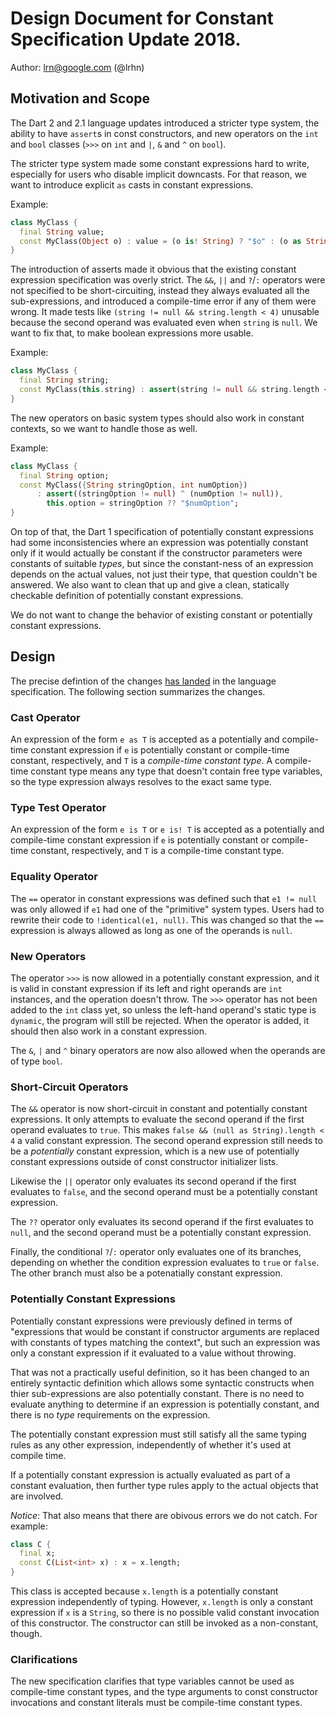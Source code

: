 # Design Document for Constant Specification Update 2018.
Author: lrn@google.com (@lrhn)

## Motivation and Scope

The Dart 2 and 2.1 language updates introduced a stricter type system, 
the ability to have `assert`s in const constructors, 
and new operators on the `int` and `bool` classes 
(`>>>` on `int` and `|`, `&` and `^` on `bool`).

The stricter type system made some constant expressions hard to write, 
especially for users who disable implicit downcasts. 
For that reason, we want to introduce explicit `as` casts in constant expressions.

Example:
```dart
class MyClass {
  final String value;
  const MyClass(Object o) : value = (o is! String) ? "$o" : (o as String);
}
```

The introduction of asserts made it obvious that the existing constant 
expression specification was overly strict. 
The `&&`, `||` and `?`/`:` operators were not specified to be short-circuiting,
instead they always evaluated all the sub-expressions, 
and introduced a compile-time error if any of them were wrong. 
It made tests like `(string != null && string.length < 4)` unusable because
the second operand was evaluated even when `string` is `null`.
We want to fix that, to make boolean expressions more usable.

Example:
```dart
class MyClass {
  final String string;
  const MyClass(this.string) : assert(string != null && string.length < 4);
}
```

The new operators on basic system types should also work in constant
contexts, so we want to handle those as well.

Example:
```dart
class MyClass {
  final String option;
  const MyClass({String stringOption, int numOption})
      : assert((stringOption != null) ^ (numOption != null)),
        this.option = stringOption ?? "$numOption";
}
```
        

On top of that, the Dart 1 specification of potentially constant expressions
had some inconsistencies where an expression was potentially constant only if
it would actually be constant if the constructor parameters were constants
of suitable *types*, but since the constant-ness of an expression depends on
the actual values, not just their type, that question couldn't be answered. 
We also want to clean that up and give a clean, statically checkable
definition of potentially constant expressions.

We do not want to change the behavior of existing constant
or potentially constant expressions.

## Design

The precise defintion of the changes [has landed](https://github.com/dart-lang/sdk/commit/0808d29)
in the language specification. 
The following section summarizes the changes.

### Cast Operator
An expression of the form `e as T` is accepted as a potentially 
and compile-time constant expression 
if `e` is potentially constant or compile-time constant, respectively, 
and `T` is a *compile-time constant type*. 
A compile-time constant type means any type that doesn't contain free
type variables, so the type expression always resolves to the exact
same type.

### Type Test Operator
An expression of the form `e is T` or `e is! T` is accepted as a potentially
and compile-time constant expression
if `e` is potentially constant or compile-time constant, respectively, 
and `T` is a compile-time constant type.

### Equality Operator
The `==` operator in constant expressions was defined such that `e1 != null` was only allowed
if `e1` had one of the "primitive" system types. Users had to rewrite their code to `!identical(e1, null)`.
This was changed so that the `==` expression is always allowed as long as one of the operands is `null`.

### New Operators
The operator `>>>` is now allowed in a potentially constant expression, 
and it is valid in constant expression if its left and right operands are `int` instances,
and the operation doesn't throw.
The `>>>` operator has not been added to the `int` class yet, so unless the left-hand
operand's static type is `dynamic`, the program will still be rejected. 
When the operator is added, it should then also work in a constant expression.

The `&`, `|` and `^` binary operators are now also allowed when the operands are of 
type `bool`.

### Short-Circuit Operators
The `&&` operator is now short-circuit in constant and potentially constant expressions.
It only attempts to evaluate the second operand if the first operand evaluates to `true`.
This makes `false && (null as String).length < 4` a valid constant expression.
The second operand expression still needs to be a *potentially* constant expression,
which is a new use of potentially constant expressions outside of const constructor
initializer lists.

Likewise the `||` operator only evaluates its second operand if the first evaluates to
`false`, and the second operand must be a potentially constant expression.

The `??` operator only evaluates its second operand if the first evaluates to
`null`, and the second operand must be a potentially constant expression.

Finally, the conditional `?`/`:` operator only evaluates one of its branches, 
depending on whether the condition expression evaluates to `true` or `false`.
The other branch must also be a potenatially constant expression.

### Potentially Constant Expressions

Potentially constant expressions were previously defined in terms of 
"expressions that would be constant if constructor arguments are replaced with 
constants of types matching the context", but such an expression was only a constant
expression if it evaluated to a value without throwing. 

That was not a practically useful definition, 
so it has been changed to an entirely syntactic definition which allows 
some syntactic constructs when thier sub-expressions are also potentially constant. 
There is no need to evaluate anything to determine if an expression is potentially constant,
and there is no *type* requirements on the expression.

The potentially constant expression must still satisfy all the same typing rules 
as any other expression, independently of whether it's used at compile time.

If a potentially constant expression is actually evaluated as part of a constant
evaluation, then further type rules apply to the actual objects that are involved.

*Notice*: That also means that there are obivous errors we do not catch.
For example:
```dart
class C {
  final x;
  const C(List<int> x) : x = x.length;
}
```
This class is accepted because `x.length` is a potentially constant expression
independently of typing. However, `x.length` is only a constant expression if
`x` is a `String`, so there is no possible valid constant invocation of this
constructor.
The constructor can still be invoked as a non-constant, though.

### Clarifications

The new specification clarifies that type variables cannot be used 
as compile-time constant types, 
and the type arguments to const constructor invocations and constant literals
must be compile-time constant types.
